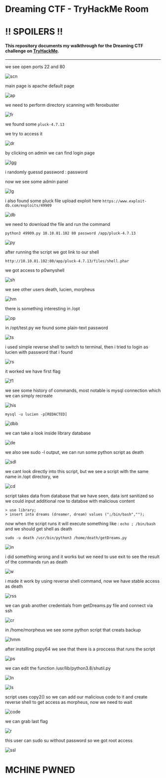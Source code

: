 # Dreaming CTF - TryHackMe Room
# **!! SPOILERS !!**
#### This repository documents my walkthrough for the **Dreaming** CTF challenge on [TryHackMe](https://tryhackme.com/room/dreaming). 
---

we see open ports 22 and 80

![scn](imgs/scn.png "scn")

main page is apache default page

![ap](imgs/ap.png "ap")

we need to perform directory scanning with feroxbuster

![fr](imgs/fr.png "fr")

we found some `pluck-4.7.13`

we try to access it

![dr](imgs/dr.png "dr")

by clicking on admin we can find login page

![lgg](imgs/lgg.png "lgg")

i randomly guessd password : password

now we see some admin panel  

![lg](imgs/lg.png "lg")

i also found some pluck file upload exploit here `https://www.exploit-db.com/exploits/49909`

![db](imgs/db.png "db")

we need to download the file and run the command

```
python3 49909.py 10.10.81.102 80 password /app/pluck-4.7.13
```

![py](imgs/py.png "py")

after running the script we got link to our shell

```
http://10.10.81.102:80/app/pluck-4.7.13/files/shell.phar
```

we got access to p0wnyshell

![sh](imgs/sh.png "sh")

we see other users death, lucien, morpheus

![hm](imgs/hm.png "hm")

there is something interesting in /opt

![op](imgs/op.png "op")

in /opt/test.py we found some plain-text password

![ts](imgs/ts.png "ts")

i used simple reverse shell to switch to terminal, then i tried to login as lucien with password that i found

![rs](imgs/rs.png "rs")

it worked we have first flag

![f1](imgs/f1.png "f1")

we see some history of commands, most notable is mysql connection which we can simply recreate

![his](imgs/his.png "his")

```
mysql -u lucien -p[REDACTED]
```

![dbb](imgs/dbb.png "dbb")

we can take a look inside library database

![de](imgs/de.png "de")

we also see sudo -l output, we can run some python script as death

![sdl](imgs/sdl.png "sdl")

we cant look directly into this script, but we see a script with the same name in /opt directory, we

![cd](imgs/cd.png "cd")

script takes data from database that we have seen, data isnt sanitized so we could input additional row to databse with malicious content

```
> use library;
> insert into dreams (dreamer, dream) values (";/bin/bash","");
```

now when the script runs it will execute something like : `echo ; /bin/bash` and we should get shell as death

```
sudo -u death /usr/bin/python3 /home/death/getDreams.py
```

![in](imgs/in.png "in")

i did something wrong and it works but we need to use exit to see the result of the commands run as death

![w](imgs/w.png "w")

i made it work by using reverse shell command, now we have stable access as death

![rss](imgs/rss.png "rss")

we can grab another credentials from getDreams.py file and connect via ssh 

![cr](imgs/cr.png "cr")

in /home/morpheus we see some python script that creats backup

![hmm](imgs/hmm.png "hmm")

after installing pspy64 we see that there is a proccess that runs the script

![ps](imgs/ps.png "ps")

we can edit the function /usr/lib/python3.8/shutil.py 

![ln](imgs/ln.png "ln")

![ls](imgs/ls.png "ls")

script uses copy2() so we can add our malicious code to it and create reverse shell to get access as morpheus, now we need to wait 

![code](imgs/code.png "code")

we can grab last flag

![r](imgs/r.png "r")

this user can sudo su without password so we got root access

![ssl](imgs/ssl.png "ssl")

# MCHINE PWNED
